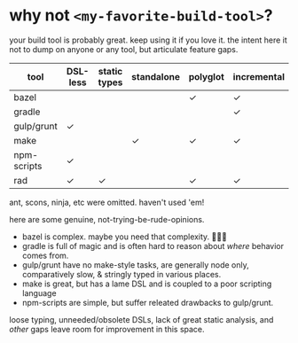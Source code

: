 # why not `<my-favorite-build-tool>`?

your build tool is probably great. keep using it if you love it.
the intent here it not to dump on anyone or any tool, but articulate feature gaps.

| tool       | DSL-less | static types | standalone | polyglot | incremental | debuggable | beautiful | dependency manager |
| ---------- | -------- | ------------ | ---------- | -------- | ----------- | ---------- | --------- | ------------------ |
| bazel      |          |              |            | ✓        | ✓           |            |           |                    |
| gradle     |          |              |            |          | ✓           |            | ✓         | ✓                  |
| gulp/grunt | ✓        |              |            |          |             | ✓          | ✓         |                    |
| make       |          |              | ✓          | ✓        | ✓           |            |           |                    |
| npm-scripts| ✓        |              |            |          |              |           |            | ✓                  |
| rad        | ✓        | ✓            |           | ✓        | ✓           | ✓          | ✓         |                    |

ant, scons, ninja, etc were omitted. haven't used 'em!

here are some genuine, not-trying-be-rude-opinions.

- bazel is complex. maybe you need that complexity. 🤷🏻‍♀️
- gradle is full of magic and is often hard to reason about _where_ behavior comes from.
- gulp/grunt have no make-style tasks, are generally node only, comparatively slow, & stringly typed in various places.
- make is great, but has a lame DSL and is coupled to a poor scripting language
- npm-scripts are simple, but suffer releated drawbacks to gulp/grunt.

loose typing, unneeded/obsolete DSLs, lack of great static analysis, and _other_ gaps
leave room for improvement in this space.

